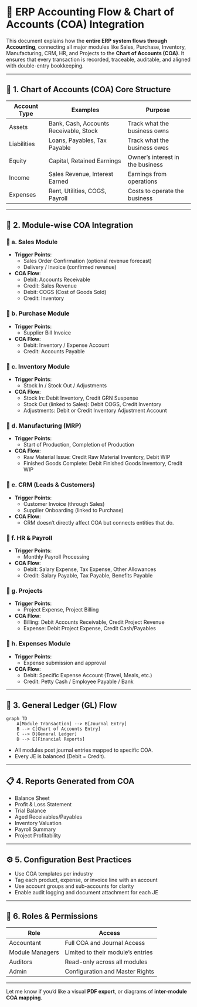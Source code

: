 # 🧾 ERP Accounting Flow & Chart of Accounts (COA) Integration

This document explains how the **entire ERP system flows through Accounting**, connecting all major modules like Sales, Purchase, Inventory, Manufacturing, CRM, HR, and Projects to the **Chart of Accounts (COA)**. It ensures that every transaction is recorded, traceable, auditable, and aligned with double-entry bookkeeping.

---

## 🧱 1. Chart of Accounts (COA) Core Structure

| Account Type | Examples                               | Purpose                          |
| ------------ | -------------------------------------- | -------------------------------- |
| Assets       | Bank, Cash, Accounts Receivable, Stock | Track what the business owns     |
| Liabilities  | Loans, Payables, Tax Payable           | Track what the business owes     |
| Equity       | Capital, Retained Earnings             | Owner’s interest in the business |
| Income       | Sales Revenue, Interest Earned         | Earnings from operations         |
| Expenses     | Rent, Utilities, COGS, Payroll         | Costs to operate the business    |

---

## 🔗 2. Module-wise COA Integration

### 🔸 a. **Sales Module**

- **Trigger Points**:
  - Sales Order Confirmation (optional revenue forecast)
  - Delivery / Invoice (confirmed revenue)
- **COA Flow**:
  - Debit: Accounts Receivable
  - Credit: Sales Revenue
  - Debit: COGS (Cost of Goods Sold)
  - Credit: Inventory

### 🔸 b. **Purchase Module**

- **Trigger Points**:
  - Supplier Bill Invoice 
- **COA Flow**:
  - Debit: Inventory / Expense Account
  - Credit: Accounts Payable

### 🔸 c. **Inventory Module**

- **Trigger Points**:
  - Stock In / Stock Out / Adjustments
- **COA Flow**:
  - Stock In: Debit Inventory, Credit GRN Suspense
  - Stock Out (linked to Sales): Debit COGS, Credit Inventory
  - Adjustments: Debit or Credit Inventory Adjustment Account

### 🔸 d. **Manufacturing (MRP)**

- **Trigger Points**:
  - Start of Production, Completion of Production
- **COA Flow**:
  - Raw Material Issue: Credit Raw Material Inventory, Debit WIP
  - Finished Goods Complete: Debit Finished Goods Inventory, Credit WIP

### 🔸 e. **CRM (Leads & Customers)**

- **Trigger Points**:
  - Customer Invoice (through Sales)
  - Supplier Onboarding (linked to Purchase)
- **COA Flow**:
  - CRM doesn’t directly affect COA but connects entities that do.

### 🔸 f. **HR & Payroll**

- **Trigger Points**:
  - Monthly Payroll Processing
- **COA Flow**:
  - Debit: Salary Expense, Tax Expense, Other Allowances
  - Credit: Salary Payable, Tax Payable, Benefits Payable

### 🔸 g. **Projects**

- **Trigger Points**:
  - Project Expense, Project Billing
- **COA Flow**:
  - Billing: Debit Accounts Receivable, Credit Project Revenue
  - Expense: Debit Project Expense, Credit Cash/Payables

### 🔸 h. **Expenses Module**

- **Trigger Points**:
  - Expense submission and approval
- **COA Flow**:
  - Debit: Specific Expense Account (Travel, Meals, etc.)
  - Credit: Petty Cash / Employee Payable / Bank

---

## 🔁 3. General Ledger (GL) Flow

```mermaid
graph TD
    A[Module Transaction] --> B[Journal Entry]
    B --> C[Chart of Accounts Entry]
    C --> D[General Ledger]
    D --> E[Financial Reports]
```

- All modules post journal entries mapped to specific COA.
- Every JE is balanced (Debit = Credit).

---

## 📋 4. Reports Generated from COA

- Balance Sheet
- Profit & Loss Statement
- Trial Balance
- Aged Receivables/Payables
- Inventory Valuation
- Payroll Summary
- Project Profitability

---

## ⚙️ 5. Configuration Best Practices

- Use COA templates per industry
- Tag each product, expense, or invoice line with an account
- Use account groups and sub-accounts for clarity
- Enable audit logging and document attachment for each JE

---

## 🔐 6. Roles & Permissions

| Role            | Access                            |
| --------------- | --------------------------------- |
| Accountant      | Full COA and Journal Access       |
| Module Managers | Limited to their module’s entries |
| Auditors        | Read-only across all modules      |
| Admin           | Configuration and Master Rights   |

---

Let me know if you’d like a visual **PDF export**, or diagrams of **inter-module COA mapping**.

